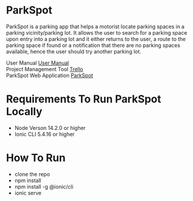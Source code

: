 # ParkSpot
ParkSpot is a parking app that helps a motorist locate parking spaces in a parking vicinity/parking lot. It allows the user to search for a parking space upon entry into a parking lot and it either returns to the user, a route to the parking space if found or a notification that there are no parking spaces available, hence the user should try another parking lot.

User Manual <a href="https://www.overleaf.com/read/wgkxyhnxxxrr" >User Manual</a><br>
Project Management Tool <a href="https://trello.com/b/T4k4SSOo/park-spot" >Trello</a><br>
ParkSpot Web Application <a href="#" >ParkSpot</a>

# Requirements To Run ParkSpot Locally 
* Node Verson 14.2.0 or higher
* Ionic CLI 5.4.16 or higher

# How To Run
  * clone the repo
  * npm install
  * npm install -g @ionic/cli
  * ionic serve


